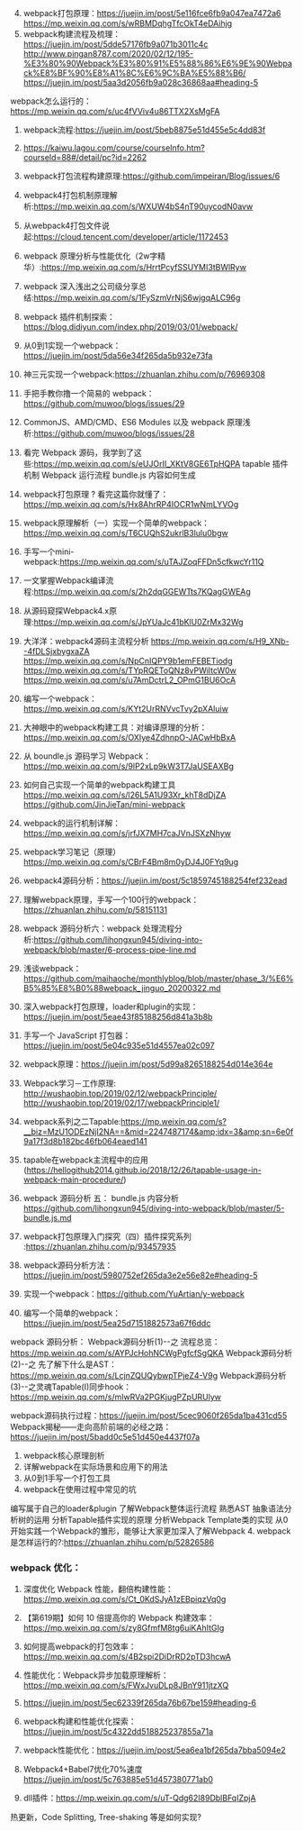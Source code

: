 4. webpack打包原理：https://juejin.im/post/5e116fce6fb9a047ea7472a6
https://mp.weixin.qq.com/s/wRBMDqhgTfcOkT4eDAihjg
5. webpack构建流程及梳理：https://juejin.im/post/5dde57176fb9a071b3011c4c
http://www.pingan8787.com/2020/02/12/195-%E3%80%90Webpack%E3%80%91%E5%88%86%E6%9E%90Webpack%E8%BF%90%E8%A1%8C%E6%9C%BA%E5%88%B6/
https://juejin.im/post/5aa3d2056fb9a028c36868aa#heading-5

webpack怎么运行的：https://mp.weixin.qq.com/s/uc4fVViv4u86TTX2XsMgFA

1. webpack流程:https://juejin.im/post/5beb8875e51d455e5c4dd83f
2. https://kaiwu.lagou.com/course/courseInfo.htm?courseId=88#/detail/pc?id=2262
3. webpack打包流程构建原理:https://github.com/impeiran/Blog/issues/6



5. webpack4打包机制原理解析:https://mp.weixin.qq.com/s/WXUW4bS4nT90uycodN0avw

6. 从webpack4打包文件说起:https://cloud.tencent.com/developer/article/1172453

7. webpack 原理分析与性能优化（2w字精华）:https://mp.weixin.qq.com/s/HrrtPcyfSSUYMI3tBWlRyw
8. webpack 深入浅出之公司级分享总结:https://mp.weixin.qq.com/s/1FySzmVrNjS6wjgqALC96g
9. webpack 插件机制探索：https://blog.didiyun.com/index.php/2019/03/01/webpack/
10. 从0到1实现一个webpack：https://juejin.im/post/5da56e34f265da5b932e73fa
11. 神三元实现一个webpack:https://zhuanlan.zhihu.com/p/76969308
12. 手把手教你撸一个简易的 webpack：https://github.com/muwoo/blogs/issues/29
13. CommonJS、AMD/CMD、ES6 Modules 以及 webpack 原理浅析:https://github.com/muwoo/blogs/issues/28

14. 看完 Webpack 源码，我学到了这些:https://mp.weixin.qq.com/s/eUJOrII_XKtV8GE6TpHQPA
tapable 插件机制
Webpack 运行流程
bundle.js 内容如何生成

15. webpack打包原理 ? 看完这篇你就懂了：https://mp.weixin.qq.com/s/Hx8AhrRP4IOCR1wNmLYVOg
16. webpack原理解析（一）实现一个简单的webpack：https://mp.weixin.qq.com/s/T6CUQhS2ukrlB3lulu0bgw
17. 手写一个mini-webpack:https://mp.weixin.qq.com/s/uTAJZoqFFDn5cfkwcYr11Q
18. 一文掌握Webpack编译流程:https://mp.weixin.qq.com/s/2h2dqGGEWTts7KQagGWEAg
19. 从源码窥探Webpack4.x原理:https://mp.weixin.qq.com/s/JpYUaJc41bKlU0ZrMx32Wg
20. 大洋洋：webpack4源码主流程分析
https://mp.weixin.qq.com/s/H9_XNb--4fDLSjxbygxaZA
https://mp.weixin.qq.com/s/NpCnIQPY9b1emFEBETiodg
https://mp.weixin.qq.com/s/TYpRQEToQNz8vPWiltcW0w
https://mp.weixin.qq.com/s/u7AmDctrL2_OPmG1BU6OcA
21. 编写一个webpack：https://mp.weixin.qq.com/s/KYt2UrRNVvcTvy2pXAluiw
22. 大神眼中的webpack构建工具：对编译原理的分析：https://mp.weixin.qq.com/s/OXIye4ZdhnpO-JACwHbBxA
23. 从 boundle.js 源码学习 Webpack：https://mp.weixin.qq.com/s/9lP2xLp9kW3T7JaUSEAXBg
24. 如何自己实现一个简单的webpack构建工具
https://mp.weixin.qq.com/s/l26L5A1U93Xr_khT8dDjZA 
https://github.com/JinJieTan/mini-webpack
25. webpack的运行机制详解：https://mp.weixin.qq.com/s/jrfJX7MH7caJVnJSXzNhyw
26. webpack学习笔记（原理）https://mp.weixin.qq.com/s/CBrF4Bm8m0yDJ4J0FYq9ug
27. webpack4源码分析：https://juejin.im/post/5c1859745188254fef232ead
28. 理解webpack原理，手写一个100行的webpack：https://zhuanlan.zhihu.com/p/58151131
29. webpack 源码分析六：webpack 处理流程分析:https://github.com/lihongxun945/diving-into-webpack/blob/master/6-process-pipe-line.md
30. 浅谈webpack：https://github.com/maihaoche/monthlyblog/blob/master/phase_3/%E6%B5%85%E8%B0%88webpack_jinguo_20200322.md
31. 深入webpack打包原理，loader和plugin的实现：https://juejin.im/post/5eae43f85188256d841a3b8b
32. 手写一个 JavaScript 打包器：https://juejin.im/post/5e04c935e51d4557ea02c097
33. webpack原理：https://juejin.im/post/5d99a8265188254d014e364e
34. Webpack学习－工作原理:
http://wushaobin.top/2019/02/12/webpackPrinciple/
http://wushaobin.top/2019/02/17/webpackPrinciple1/
35. webpack系列之二Tapable:https://mp.weixin.qq.com/s?__biz=MzU1ODEzNjI2NA==&mid=2247487174&amp;idx=3&amp;sn=6e0f9a17f3d8b182bc46fb064eaed141
36. tapable在webpack主流程中的应用(https://hellogithub2014.github.io/2018/12/26/tapable-usage-in-webpack-main-procedure/)
37. webpack 源码分析 五： bundle.js 内容分析
https://github.com/lihongxun945/diving-into-webpack/blob/master/5-bundle.js.md
38. webpack打包原理入门探究（四）插件探究系列 :https://zhuanlan.zhihu.com/p/93457935
39. webpack源码分析方法：https://juejin.im/post/5980752ef265da3e2e56e82e#heading-5
40. 实现一个webpack：https://github.com/YuArtian/y-webpack

41. 编写一个简单的webpack：https://juejin.im/post/5ea25d7151882573a67f6ddc


webpack 源码分析：
Webpack源码分析(1)--之 流程总览：https://mp.weixin.qq.com/s/AYPJcHohNCWgPgfcfSgQKA
Webpack源码分析(2)--之 先了解下什么是AST：https://mp.weixin.qq.com/s/LcjnZQUQybwpTPjeZ4-V9g
Webpack源码分析(3)--之灵魂Tapable(I)同步hook：https://mp.weixin.qq.com/s/mlwRVa2PGKjugPZpURUlyw

webpack源码执行过程：https://juejin.im/post/5cec9060f265da1ba431cd55
Webpack揭秘——走向高阶前端的必经之路：https://juejin.im/post/5badd0c5e51d450e4437f07a


  1.  webpack核心原理剖析
  2. 详解webpack在实际场景和应用下的用法
  3. 从0到1手写一个打包工具
  4. webpack在使用过程中常见的坑

  编写属于自己的loader&plugin
了解Webpack整体运行流程
熟悉AST 抽象语法分析树的运用
分析Tapable插件实现的原理
分析Webpack Template类的实现
从0开始实践一个Webpack的雏形，能够让大家更加深入了解Webpack
4. webpack 是怎样运行的?:https://zhuanlan.zhihu.com/p/52826586



### webpack 优化：
1. 深度优化 Webpack 性能，翻倍构建性能：https://mp.weixin.qq.com/s/Ct_0KdSJyA1zEBpiqzVq0g
2. 【第619期】如何 10 倍提高你的 Webpack 构建效率： https://mp.weixin.qq.com/s/zy8GfmfM8tg6uiKAhItGIg
3. 如何提高webpack的打包效率：https://mp.weixin.qq.com/s/4B2spi2DiDrRD2pTD3hcwA

4. 性能优化：Webpack异步加载原理解析：https://mp.weixin.qq.com/s/FWxJvuDLp8JBnY911jtzXQ

5. https://juejin.im/post/5ec62339f265da76b67be159#heading-6

6. webpack构建和性能优化探索：https://juejin.im/post/5c4322dd518825237855a71a

7. webpack性能优化：https://juejin.im/post/5ea6ea1bf265da7bba5094e2

8. Webpack4+Babel7优化70%速度 https://juejin.im/post/5c763885e51d457380771ab0

9. dll插件：https://mp.weixin.qq.com/s/uT-Qdg62I89DblBFqIZpjA

热更新，Code Splitting, Tree-shaking 等是如何实现?
